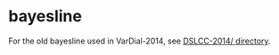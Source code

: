 bayesline
=====

For the old bayesline used in VarDial-2014, see [DSLCC-2014/ directory](https://github.com/alvations/bayesline/tree/master/DSLCC-2014).


